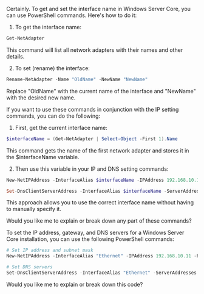 Certainly. To get and set the interface name in Windows Server Core, you can use PowerShell commands. Here's how to do it:

1. To get the interface name:

```powershell
Get-NetAdapter
```

This command will list all network adapters with their names and other details.

2. To set (rename) the interface:

```powershell
Rename-NetAdapter -Name "OldName" -NewName "NewName"
```

Replace "OldName" with the current name of the interface and "NewName" with the desired new name.

If you want to use these commands in conjunction with the IP setting commands, you can do the following:

1. First, get the current interface name:

```powershell
$interfaceName = (Get-NetAdapter | Select-Object -First 1).Name
```

This command gets the name of the first network adapter and stores it in the $interfaceName variable.

2. Then use this variable in your IP and DNS setting commands:

```powershell
New-NetIPAddress -InterfaceAlias $interfaceName -IPAddress 192.168.10.11 -PrefixLength 24 -DefaultGateway 192.168.10.1

Set-DnsClientServerAddress -InterfaceAlias $interfaceName -ServerAddresses ("8.8.8.8","8.8.4.4")
```

This approach allows you to use the correct interface name without having to manually specify it.

Would you like me to explain or break down any part of these commands?

To set the IP address, gateway, and DNS servers for a Windows Server Core installation, you can use the following PowerShell commands:

```powershell
# Set IP address and subnet mask
New-NetIPAddress -InterfaceAlias "Ethernet" -IPAddress 192.168.10.11 -PrefixLength 24 -DefaultGateway 192.168.10.1

# Set DNS servers
Set-DnsClientServerAddress -InterfaceAlias "Ethernet" -ServerAddresses ("8.8.8.8","8.8.4.4")
```

Would you like me to explain or break down this code?
